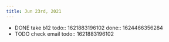 ```yaml
---
title: Jun 23rd, 2021
---
```


- DONE take b12
  todo:: 1621883196102
  done:: 1624466356284
- TODO check email
  todo:: 1621883196102
